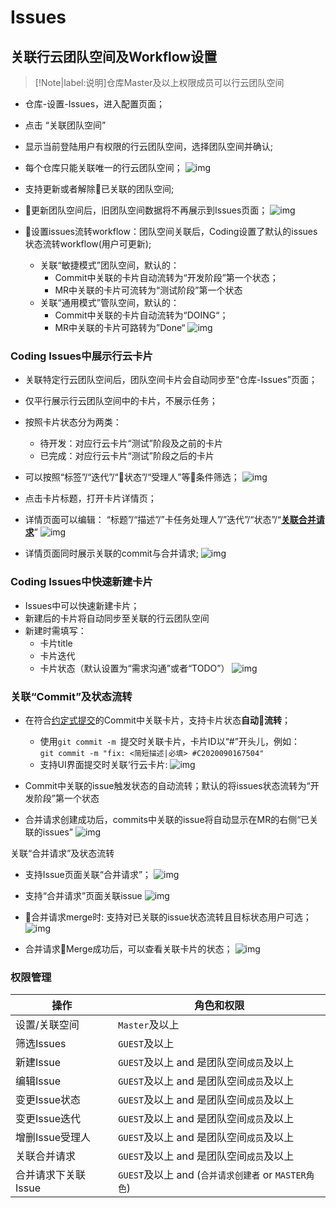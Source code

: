 # Issues

## 关联行云团队空间及Workflow设置	

>[!Note|label:说明]仓库Master及以上权限成员可以行云团队空间   

  * 仓库-设置-Issues，进入配置页面；  
  * 点击 “关联团队空间”
  * 显示当前登陆用户有权限的行云团队空间，选择团队空间并确认;
  * 每个仓库只能关联唯一的行云团队空间；
    ![img](http://devops-minio.jdcloud.com/doc-image/All-Image/issue.assets/link_teamspace.png)

  * 支持更新或者解除已关联的团队空间;
  * 更新团队空间后，旧团队空间数据将不再展示到Issues页面；
    ![img](http://devops-minio.jdcloud.com/doc-image/All-Image/issue.assets/update_teamspace.png)

  * 设置issues流转workflow：团队空间关联后，Coding设置了默认的issues状态流转workflow(用户可更新);
    * 关联“敏捷模式”团队空间，默认的：
      - Commit中关联的卡片自动流转为“开发阶段”第一个状态；
      - MR中关联的卡片可流转为“测试阶段”第一个状态
    * 关联“通用模式”管队空间，默认的：
      - Commit中关联的卡片自动流转为“DOING“；
      - MR中关联的卡片可路转为”Done“
        ![img](http://devops-minio.jdcloud.com/doc-image/All-Image/issue.assets/workflow_settings.png)

### Coding Issues中展示行云卡片

  * 关联特定行云团队空间后，团队空间卡片会自动同步至“仓库-Issues”页面；
  * 仅平行展示行云团队空间中的卡片，不展示任务；
  * 按照卡片状态分为两类：
    * 待开发：对应行云卡片“测试”阶段及之前的卡片
    * 已完成：对应行云卡片“测试”阶段之后的卡片  
  * 可以按照“标签”/“迭代”/“状态”/“受理人”等条件筛选；
    ![img](http://devops-minio.jdcloud.com/doc-image/All-Image/issue.assets/show_card.png)

 * 点击卡片标题，打开卡片详情页；
 * 详情页面可以编辑： “标题”/“描述”/”卡任务处理人”/”迭代”/“状态”/“[**关联合并请求**](issues.md#link_mr)”
   ![img](http://devops-minio.jdcloud.com/doc-image/All-Image/issue.assets/show_card_detail.png)

* 详情页面同时展示关联的commit与合并请求;
  ![img](http://devops-minio.jdcloud.com/doc-image/All-Image/issue.assets/show_card_detail_2.png)

### Coding Issues中快速新建卡片

  * Issues中可以快速新建卡片；
  * 新建后的卡片将自动同步至关联的行云团队空间
  * 新建时需填写：
    *  卡片title
    *  卡片迭代 
    *  卡片状态（默认设置为“需求沟通”或者“TODO”）
       ![img](http://devops-minio.jdcloud.com/doc-image/All-Image/issue.assets/new_card.png)

### 关联“Commit”及状态流转

  * 在符合[约定式提交](/all/others.html#commitMsg)的Commit中关联卡片，支持卡片状态**自动流转**；
    * 使用`git commit -m `提交时关联卡片，卡片ID以“#”开头儿，例如：  
      `git commit -m "fix: <简短描述|必填> #C2020090167504"`
    * 支持UI界面提交时关联‘行云卡片:
      ![img](http://devops-minio.jdcloud.com/doc-image/All-Image/issue.assets/link_commit.png)

  * Commit中关联的issue触发状态的自动流转；默认的将issues状态流转为“开发阶段”第一个状态
  * 合并请求创建成功后，commits中关联的issue将自动显示在MR的右侧“已关联的issues”
    ![img](http://devops-minio.jdcloud.com/doc-image/All-Image/issue.assets/link_commit_2.png)

关联“合并请求”及状态流转

  *  支持Issue页面关联“合并请求”；
     ![img](http://devops-minio.jdcloud.com/doc-image/All-Image/issue.assets/link_mr.png)

  *  支持“合并请求”页面关联issue
     ![img](http://devops-minio.jdcloud.com/doc-image/All-Image/issue.assets/link_mr_2.png)

  *  合并请求merge时: 支持对已关联的issue状态流转且目标状态用户可选；
     ![img](http://devops-minio.jdcloud.com/doc-image/All-Image/issue.assets/issue-transfer-status.png)

  *  合并请求Merge成功后，可以查看关联卡片的状态；
     ![img](http://devops-minio.jdcloud.com/doc-image/All-Image/issue.assets/issue-status-updated.png)

### 权限管理

| 操作                | 角色和权限                                           |
| ------------------- | ---------------------------------------------------- |
| 设置/关联空间       | `Master`及以上                                       |
| 筛选Issues          | `GUEST`及以上                                        |
| 新建Issue           | `GUEST`及以上 and 是团队空间`成员`及以上             |
| 编辑Issue           | `GUEST`及以上 and 是团队空间`成员`及以上             |
| 变更Issue状态       | `GUEST`及以上 and 是团队空间`成员`及以上             |
| 变更Issue迭代       | `GUEST`及以上 and 是团队空间`成员`及以上             |
| 增删Issue受理人     | `GUEST`及以上 and 是团队空间`成员`及以上             |
| 关联合并请求        | `GUEST`及以上 and 是团队空间`成员`及以上             |
| 合并请求下关联Issue | `GUEST`及以上 and (`合并请求创建者` or `MASTER角色`) |

